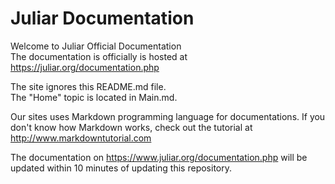 # Juliar Documentation

Welcome to Juliar Official Documentation  
The documentation is officially is hosted at https://juliar.org/documentation.php 

The site ignores this README.md file.  
The "Home" topic is located in Main.md.

Our sites uses Markdown programming language for documentations.
If you don't know how Markdown works, check out the tutorial at
http://www.markdowntutorial.com


The documentation on https://www.juliar.org/documentation.php
will be updated within 10 minutes of updating
this repository.